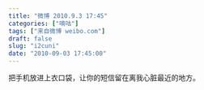 ```yaml
---
title: "微博 2010.9.3 17:45"
categories: ["嘀咕"]
tags: ["来自微博 weibo.com"]
draft: false
slug: "i2cuni"
date: "2010-09-03 17:45:00"
---
```


<p>把手机放进上衣口袋，让你的短信留在离我心脏最近的地方。 ​​​​</p>
